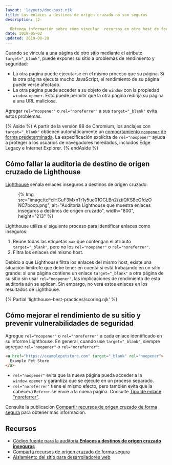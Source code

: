 ```yaml
---
layout: 'layouts/doc-post.njk'
title: Los enlaces a destinos de origen cruzado no son seguros
description: |2-

  Obtenga información sobre cómo vincular  recursos en otro host de forma segura.
date: 2019-05-02
updated: 2019-08-28
---
```


Cuando se vincula a una página de otro sitio mediante el atributo `target="_blank"`, puede exponer su sitio a problemas de rendimiento y seguridad:

- La otra página puede ejecutarse en el mismo proceso que su página. Si la otra página ejecuta mucho JavaScript, el rendimiento de su página puede verse afectado.
- La otra página puede acceder a su objeto de `window` con la propiedad `window.opener`. Esto puede permitir que la otra página redirija su página a una URL maliciosa.

Agregar `rel="noopener"` o `rel="noreferrer"` a sus `target="_blank"` evita estos problemas.

{% Aside %} A partir de la versión 88 de Chromium, los anclajes con `target="_blank"` obtienen automáticamente un [comportamiento `noopener` de forma predeterminada](https://www.chromestatus.com/feature/6140064063029248). La especificación explícita de `rel="noopener"` ayuda a proteger a los usuarios de navegadores heredados, incluidos Edge Legacy e Internet Explorer. {% endAside %}

## Cómo fallar la auditoría de destino de origen cruzado de Lighthouse

[Lighthouse](https://developers.google.com/web/tools/lighthouse/) señala enlaces inseguros a destinos de origen cruzado:

<figure>{% Img src="image/tcFciHGuF3MxnTr1y5ue01OGLBn2/ztiQKS8eOfdzONC7bocp.png", alt="Auditoría Lighthouse que muestra enlaces inseguros a destinos de origen cruzado", width="800", height="213" %}</figure>

Lighthouse utiliza el siguiente proceso para identificar enlaces como inseguros:

1. Reúne todas las etiquetas `<a>` que contengan el atributo `target="_blank"`, pero no los `rel="noopener"` o `rel="noreferrer"`.
2. Filtra los enlaces del mismo host.

Debido a que Lighthouse filtra los enlaces del mismo host, existe una situación limítrofe que debe tener en cuenta si está trabajando en un sitio grande: si una página contiene un enlace `target="_blank"` a otra página de su sitio sin usar `rel="noopener"`, las implicaciones de rendimiento de esta auditoría aún se aplican. Sin embargo, no verá estos enlaces en los resultados de Lighthouse.

{% Partial 'lighthouse-best-practices/scoring.njk' %}

## Cómo mejorar el rendimiento de su sitio y prevenir vulnerabilidades de seguridad

Agregue `rel="noopener"` o `rel="noreferrer"` a cada enlace identificado en su informe Lighthouse. En general, cuando use `target="_blank"`, siempre agregue `rel="noopener"` o `rel="noreferrer"`:

```html
<a href="https://examplepetstore.com" target="_blank" rel="noopener">
  Example Pet Store
</a>
```

- `rel="noopener"` evita que la nueva página pueda acceder a la `window.opener` y garantiza que se ejecute en un proceso separado.
- `rel="noreferrer"` tiene el mismo efecto, pero también evita que la cabecera `Referer` se envíe a la nueva página. Consulte [Tipo de enlace "noreferrer"](https://html.spec.whatwg.org/multipage/links.html#link-type-noreferrer).

Consulte la publicación [Compartir recursos de origen cruzado de forma segura](https://web.dev/articles/cross-origin-resource-sharing) para obtener más información.

## Recursos

- [Código fuente para la auditoría **Enlaces a destinos de origen cruzado inseguros**](https://github.com/GoogleChrome/lighthouse/blob/master/lighthouse-core/audits/dobetterweb/external-anchors-use-rel-noopener.js)
- [Comparta recursos de origen cruzado de forma segura](https://web.dev/articles/cross-origin-resource-sharing)
- [Aislamiento del sitio para desarrolladores web](https://developers.google.com/web/updates/2018/07/site-isolation)
